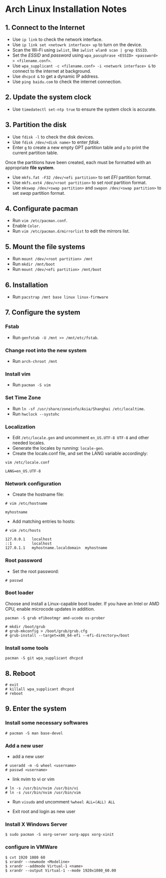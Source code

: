 # Arch Linux Installation Notes

## 1. Connect to the Internet

* Use `ip link` to check the network interface.
* Use `ip link set <netowrk interface> up` to turn on the device.
* Scan the Wi-Fi using `iwlist`, like `iwlist wlan0 scan | grep ESSID`.
* Set the *ESSID* and *password* using `wpa_passphrase <ESSID> <password> > <filename.conf>`.
* Use `wpa_supplicant -c <filename.conf> -i <network interface> &` to connect to the internet at background.
* Use `dhcpcd &` to get a dynamic IP address.
* Use `ping baidu.com` to check the internet connection.

## 2. Update the system clock

* Use `timedatectl set-ntp true` to ensure the system clock is accurate.
  
## 3. Partition the disk

* Use `fdisk -l` to check the disk devices.
* Use `fdisk /dev/<disk name>` to enter *fdisk*.
* Enter `g` to create a new empty GPT partition table and `p` to print the current partition table.

Once the partitions have been created, each must be formatted with an appropriate **file system**.

* Use `mkfs.fat -F32 /dev/<efi partition>` to set *EFI* partition format.
* Use `mkfs.ext4 /dev/<root partition>` to set *root* partition format.
* Use `mkswap /dev/<swap partition>` and `swapon /dev/<swap partition>` to set *swap* partition format.

## 4. Configurate pacman

* Run `vim /etc/pacman.conf`.
* Enable `Color`.
* Run `vim /etc/pacman.d/mirrorlist` to edit the mirrors list.

## 5. Mount the file systems

* Run `mount /dev/<root partition> /mnt`
* Run `mkdir /mnt/boot`
* Run `mount /dev/<efi partition> /mnt/boot`

## 6. Installation

* Run `pacstrap /mnt base linux linux-firmware`
  
## 7. Configure the system

### Fstab

* Run `genfstab -U /mnt >> /mnt/etc/fstab`.

### Change root into the new system

* Run `arch-chroot /mnt`

### Install vim

* Run `pacman -S vim`

### Set Time Zone

* Run `ln -sf /usr/share/zoneinfo/Asia/Shanghai /etc/localtime`.
* Run `hwclock --systohc`

### Localization

* Edit `/etc/locale.gen` and uncomment `en_US.UTF-8 UTF-8` and other needed locales.
* Generate the locales by running: `locale-gen`.
* Create the locale.conf file, and set the LANG variable accordingly:
```
vim /etc/locale.conf
```
```
LANG=en_US.UTF-8
```

### Network configuration

* Create the hostname file:
```
# vim /etc/hostname
```
```
myhostname
```

* Add matching entries to hosts:
```
# vim /etc/hosts
```
```
127.0.0.1	localhost
::1 		localhost
127.0.1.1	myhostname.localdomain	myhostname
```

### Root password

* Set the root password:
```
# passwd
```

### Boot loader
Choose and install a Linux-capable boot loader. If you have an Intel or AMD CPU, enable microcode updates in addition.

```
pacman -S grub efibootmgr amd-ucode os-prober
```

```
# mkdir /boot/grub
# grub-mkconfig > /boot/grub/grub.cfg
# grub-install --target=x86_64-efi --efi-directory=/boot
```

### Install some tools

```
pacman -S git wpa_supplicant dhcpcd
```

## 8. Reboot

```
# exit
# killall wpa_supplicant dhcpcd
# reboot
```

## 9. Enter the system

### Install some necessary softwares

```
# pacman -S man base-devel
```

### Add a new user

* add a new user 
```
# useradd -m -G wheel <username>
# passwd <username>
```

* link nvim to vi or vim
```
# ln -s /usr/bin/nvim /usr/bin/vi
# ln -s /usr/bin/nvim /usr/bin/vim
```

* Run `visudo` and uncomment `%wheel ALL=(ALL) ALL`

* Exit root and login as new user

### Install X Windows Server

```
$ sudo pacman -S xorg-server xorg-apps xorg-xinit
```

### configure in VMWare

```
$ cvt 1920 1080 60
$ xrandr --newmode <Modeline>
$ xrandr --addmode Virtual-1 <name>
$ xrandr --output Virtual-1 --mode 1920x1080_60.00
```


